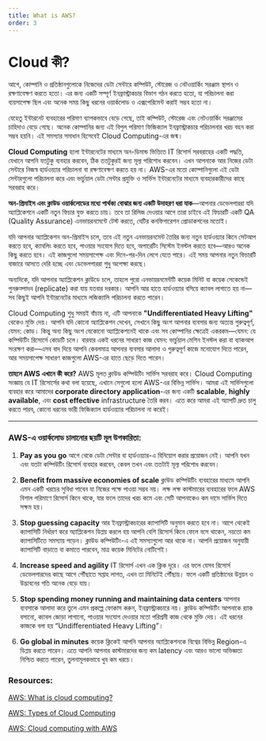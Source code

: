 ```yaml
---
title: What is AWS?
order: 3
---
```


# Cloud কী?

আগে, কোম্পানি ও প্রতিষ্ঠানগুলোকে নিজেদের ডেটা সেন্টারে কম্পিউট, স্টোরেজ ও নেটওয়ার্কিং সরঞ্জাম স্থাপন ও রক্ষণাবেক্ষণ করতে হতো। এর জন্য একটি সম্পূর্ণ ইনফ্রাস্ট্রাকচার বিভাগ গঠন করতে হতো, যা পরিচালনা করা ব্যয়সাপেক্ষ ছিল এবং অনেক সময় কিছু ধরনের ওয়ার্কলোড ও এক্সপেরিমেন্ট করাই সম্ভব হতো না।

যেহেতু ইন্টারনেট ব্যবহারের পরিমাণ ব্যাপকভাবে বেড়ে গেছে, তাই কম্পিউট, স্টোরেজ এবং নেটওয়ার্কিং সরঞ্জামের চাহিদাও বেড়ে গেছে। অনেক কোম্পানির জন্য এই বিপুল পরিমাণ ফিজিক্যাল ইনফ্রাস্ট্রাকচার পরিচালনার খরচ বহন করা সম্ভব হয়নি। এই সমস্যার সমাধান হিসেবেই Cloud Computing-এর জন্ম।

**Cloud Computing** হলো ইন্টারনেটের মাধ্যমে অন-ডিমান্ড ভিত্তিতে IT রিসোর্স সরবরাহের একটি পদ্ধতি, যেখানে আপনি যতটুকু ব্যবহার করবেন, ঠিক ততটুকুরই জন্য মূল্য পরিশোধ করবেন। এখন আপনাকে আর নিজের ডেটা সেন্টারে নিজস্ব হার্ডওয়্যার পরিচালনা বা রক্ষণাবেক্ষণ করতে হয় না। AWS-এর মতো কোম্পানিগুলো এই ডেটা সেন্টারগুলো পরিচালনা করে এবং ভার্চুয়াল ডেটা সেন্টার প্রযুক্তি ও সার্ভিস ইন্টারনেটের মাধ্যমে ব্যবহারকারীদের কাছে সরবরাহ করে।

**অন-প্রিমাইস এবং ক্লাউড ওয়ার্কলোডের মধ্যে পার্থক্য বোঝার জন্য একটি উদাহরণ ধরা যাক**—আপনার ডেভেলপাররা যদি অ্যাপ্লিকেশনে একটি নতুন ফিচার যুক্ত করতে চায়। তবে তা রিলিজ দেওয়ার আগে তারা চাইবে এই ফিচারটি একটি QA (Quality Assurance) এনভায়রনমেন্টে টেস্ট করতে, যেটির কনফিগারেশন প্রোডাকশনের মতোই।

যদি আপনার অ্যাপ্লিকেশন অন-প্রিমাইস চলে, তবে এই নতুন এনভায়রনমেন্ট তৈরির জন্য নতুন হার্ডওয়্যার কিনে সেটআপ করতে হবে, ক্যাবলিং করতে হবে, পাওয়ার সংযোগ দিতে হবে, অপারেটিং সিস্টেম ইনস্টল করতে হবে—আরও অনেক কিছু করতে হবে। এই কাজগুলো সময়সাপেক্ষ এবং দিনে-পর-দিন লেগে যেতে পারে। এই সময় আপনার নতুন ফিচারটি বাজারে আসতে দেরি হচ্ছে এবং ডেভেলপাররা শুধু অপেক্ষা করছে।

অন্যদিকে, যদি আপনার অ্যাপ্লিকেশন ক্লাউডে চলে, তাহলে পুরো এনভায়রনমেন্টটি কয়েক মিনিট বা কয়েক সেকেন্ডেই পুনরুত্পাদন (replicate) করা যায় যতবার দরকার। আপনি আর হাতে হার্ডওয়্যার বসিয়ে ক্যাবল লাগাতে হয় না—সব কিছুই আপনি ইন্টারনেটের মাধ্যমে লজিক্যালি পরিচালনা করতে পারেন।

Cloud Computing শুধু সময়ই বাঁচায় না, এটি আপনাকে **"Undifferentiated Heavy Lifting"** থেকেও মুক্তি দেয়। আপনি যদি কোনো অ্যাপ্লিকেশন দেখেন, সেখানে কিছু অংশ আপনার ব্যবসার জন্য অত্যন্ত গুরুত্বপূর্ণ, যেমন: কোড। কিন্তু অন্য কিছু অংশ যেকোনো অ্যাপ্লিকেশনেই থাকে এবং সব কোম্পানির ক্ষেত্রেই একরকম—যেমন: যে কম্পিউটিং রিসোর্সে কোডটি চলে। বারবার একই ধরনের সাধারণ কাজ যেমন: ভার্চুয়াল মেশিন ইনস্টল করা বা ব্যাকআপ সংরক্ষণ করা—এসব বাদ দিয়ে আপনি কেবলমাত্র আপনার ব্যবসার আলাদা ও গুরুত্বপূর্ণ কাজে মনোযোগ দিতে পারেন, আর সময়সাপেক্ষ সাধারণ কাজগুলো AWS-এর হাতে ছেড়ে দিতে পারেন।

**তাহলে AWS এখানে কী করে?**
AWS মূলত ক্লাউড কম্পিউটিং সার্ভিস সরবরাহ করে। Cloud Computing সংজ্ঞায় যে IT রিসোর্সের কথা বলা হয়েছে, এখানে সেগুলো হলো AWS-এর বিভিন্ন সার্ভিস। আমরা এই সার্ভিসগুলো ব্যবহার করে আমাদের **corporate directory application**-এর জন্য একটি **scalable**, **highly available**, এবং **cost effective** infrastructure তৈরি করব। এতে করে আমরা এই অ্যাপটি দ্রুত চালু করতে পারব, কোনো ধরনের ভারী ফিজিক্যাল হার্ডওয়্যার পরিচালনা না করেই।

---

### **AWS-এ ওয়ার্কলোড চালানোর ছয়টি মূল উপকারিতা:**

1. **Pay as you go**
   আগে থেকে ডেটা সেন্টার বা হার্ডওয়্যার-এ বিনিয়োগ করার প্রয়োজন নেই। আপনি যখন এবং যতটা কম্পিউটিং রিসোর্স ব্যবহার করবেন, কেবল তখন এবং ততটাই মূল্য পরিশোধ করবেন।

2. **Benefit from massive economies of scale**
   ক্লাউড কম্পিউটিং ব্যবহারের মাধ্যমে আপনি এমন একটি খরচের সুবিধা পাবেন যা নিজের পক্ষে পাওয়া সম্ভব নয়। লক্ষ লক্ষ কাস্টমারের ব্যবহারের ফলে AWS বিশাল পরিমাণে রিসোর্স কিনে থাকে, যার ফলে তাদের খরচ কমে এবং সেটি আপনাকেও কম দামে সার্ভিস দিতে সক্ষম হয়।

3. **Stop guessing capacity**
   আর ইনফ্রাস্ট্রাকচারের ক্যাপাসিটি অনুমান করতে হবে না। আগে থেকেই ক্যাপাসিটি নির্ধারণ করে অ্যাপ্লিকেশন ডিপ্লয় করলে হয় আপনি বেশি রিসোর্স কিনে ফেলে বসে থাকেন, নয়তো কম ক্যাপাসিটিতে সমস্যায় পড়েন। ক্লাউড কম্পিউটিং-এ এই সমস্যাগুলো আর থাকে না। আপনি প্রয়োজন অনুযায়ী ক্যাপাসিটি বাড়াতে বা কমাতে পারবেন, মাত্র কয়েক মিনিটের নোটিশেই।

4. **Increase speed and agility**
   IT রিসোর্স এখন এক ক্লিক দূরে। এর ফলে যেসব রিসোর্স ডেভেলপারদের কাছে আগে পৌঁছাতে সপ্তাহ লাগত, এখন তা মিনিটেই পৌঁছায়। ফলে একটি প্রতিষ্ঠানের উন্নয়ন ও উদ্ভাবনের গতি অনেক বেড়ে যায়।

5. **Stop spending money running and maintaining data centers**
   আপনার ব্যবসাকে আলাদা করে তুলে এমন প্রকল্পে ফোকাস করুন, ইনফ্রাস্ট্রাকচারে নয়। ক্লাউড কম্পিউটিং আপনাকে র‍্যাক বসানো, ক্যাবল জোড়া লাগানো, পাওয়ার সংযোগ দেওয়ার মতো পরিশ্রমী কাজ থেকে মুক্তি দেয়। এই ধরনের কাজকে বলা হয় “Undifferentiated Heavy Lifting”।

6. **Go global in minutes**
   কয়েক ক্লিকেই আপনি আপনার অ্যাপ্লিকেশনকে বিশ্বের বিভিন্ন Region-এ ডিপ্লয় করতে পারেন। এতে আপনি আপনার কাস্টমারদের জন্য কম latency এবং আরও ভালো অভিজ্ঞতা নিশ্চিত করতে পারেন, তুলনামূলকভাবে খুব কম খরচে।

### Resources: 



<a href="https://aws.amazon.com/what-is-cloud-computing/" target="_blank" rel="noopener noreferrer">AWS: What is cloud computing?</a>

<a href="http://docs.aws.amazon.com/whitepapers/latest/aws-overview/types-of-cloud-computing.html" target="_blank" rel="noopener noreferrer">AWS: Types of Cloud Computing</a>

<a href="https://aws.amazon.com/what-is-aws/" target="_blank" rel="noopener noreferrer">AWS: Cloud computing with AWS</a>
